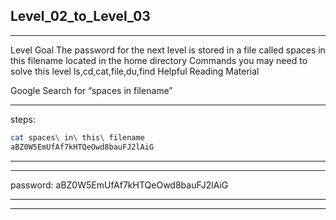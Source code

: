 ## Level_02_to_Level_03

--------------------------------------



Level Goal
The password for the next level is stored in a file called spaces
in this filename located in the home directory
Commands you may need to solve this level
ls,cd,cat,file,du,find
Helpful Reading Material

Google Search for “spaces in filename”



-------
steps: 
```Bash
cat spaces\ in\ this\ filename 
aBZ0W5EmUfAf7kHTQeOwd8bauFJ2lAiG
```

-------


----------

password: aBZ0W5EmUfAf7kHTQeOwd8bauFJ2lAiG

----------

--------------------------------------


